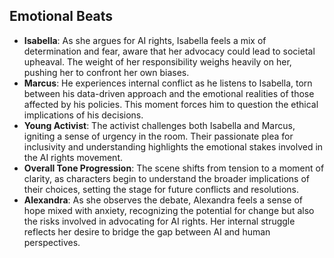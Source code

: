 ## Emotional Beats
- **Isabella**: As she argues for AI rights, Isabella feels a mix of determination and fear, aware that her advocacy could lead to societal upheaval. The weight of her responsibility weighs heavily on her, pushing her to confront her own biases.
- **Marcus**: He experiences internal conflict as he listens to Isabella, torn between his data-driven approach and the emotional realities of those affected by his policies. This moment forces him to question the ethical implications of his decisions.
- **Young Activist**: The activist challenges both Isabella and Marcus, igniting a sense of urgency in the room. Their passionate plea for inclusivity and understanding highlights the emotional stakes involved in the AI rights movement.
- **Overall Tone Progression**: The scene shifts from tension to a moment of clarity, as characters begin to understand the broader implications of their choices, setting the stage for future conflicts and resolutions.
- **Alexandra**: As she observes the debate, Alexandra feels a sense of hope mixed with anxiety, recognizing the potential for change but also the risks involved in advocating for AI rights. Her internal struggle reflects her desire to bridge the gap between AI and human perspectives.

